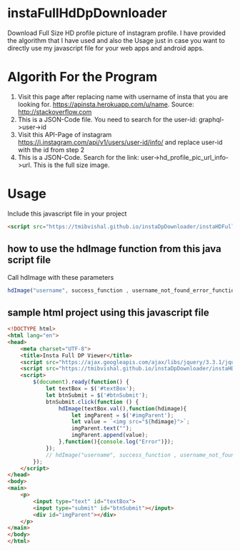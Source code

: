# instaFullHdDpDownloader
Download Full Size HD profile picture of instagram profile. I have provided the algorithm that I have used and also the Usage just in case you want to directly use my javascript file for your web apps and android apps.

# Algorith For the Program

1. Visit this page after replacing name with username of insta that you are looking for. https://apinsta.herokuapp.com/u/name. Source: http://stackoverflow.com
2. This is a JSON-Code file. You need to search for the user-id: graphql->user->id 
3. Visit this API-Page of instagram https://i.instagram.com/api/v1/users/user-id/info/ and replace user-id with the id from step 2 
4. This is a JSON-Code. Search for the link: user->hd_profile_pic_url_info->url. This is the full size image.

# Usage

Include this javascript file in your project

```html
<script src="https://tmibvishal.github.io/instaDpDownloader/instaHDFullImage.js"></script>
```

## how to use the hdImage function from this java script file

Call hdImage with these parameters
```javascript
hdImage("username", success_function , username_not_found_error_function);
```



## sample html project using this javascript file

```html
<!DOCTYPE html>
<html lang="en">
<head>
    <meta charset="UTF-8">
    <title>Insta Full DP Viewer</title>
    <script src="https://ajax.googleapis.com/ajax/libs/jquery/3.3.1/jquery.min.js"></script>
    <script src="https://tmibvishal.github.io/instaDpDownloader/instaHDFullImage.js"></script>
    <script>
        $(document).ready(function() {
            let textBox = $('#textBox');
            let btnSubmit = $('#btnSubmit');
            btnSubmit.click(function () {
                hdImage(textBox.val(),function(hdimage){
                    let imgParent = $('#imgParent');
                    let value = `<img src="${hdimage}">`;
                    imgParent.text("");
                    imgParent.append(value);
                },function(){console.log("Error")});
            });
            // hdImage("username", success_function , username_not_found_error_function; hdImage function will work like this
        });
    </script>
</head>
<body>
<main>
    <p>
        <input type="text" id="textBox">
        <input type="submit" id="btnSubmit"></input>
        <div id="imgParent"></div>
    </p>
</main>
</body>
</html>
```
